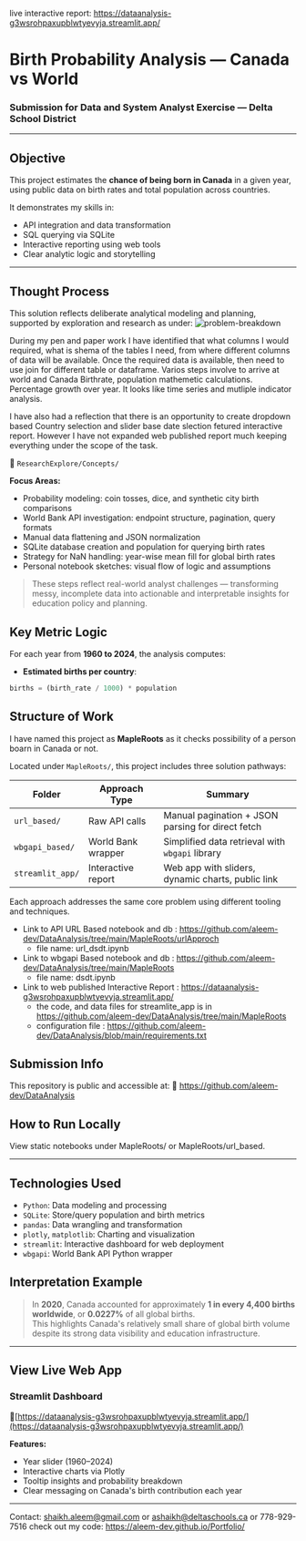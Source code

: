 live interactive report: https://dataanalysis-g3wsrohpaxupblwtyevyja.streamlit.app/

#  Birth Probability Analysis — Canada vs World  
### Submission for Data and System Analyst Exercise — Delta School District  

---

## Objective  
This project estimates the **chance of being born in Canada** in a given year, using public data on birth rates and total population across countries.  

It demonstrates my skills in:  
- API integration and data transformation  
- SQL querying via SQLite  
- Interactive reporting using web tools  
- Clear analytic logic and storytelling

---
## Thought Process

This solution reflects deliberate analytical modeling and planning, supported by exploration and research as under:
![problem-breakdown](https://github.com/user-attachments/assets/ae1e3f14-07b1-4033-b1de-48282f96adf6)

During my pen and paper work I have identified that what columns I would required, what is shema of the tables I need, from where different columns of data will be available.  Once the required data is available, then need to use join for different table or dataframe.  Varios steps involve to arrive at world and Canada Birthrate, population mathemetic calculations. Percentage growth over year.  It looks like time series and mutliple indicator analysis.

I have also had a reflection that there is an opportunity to create dropdown based Country selection and slider base date slection fetured interactive report.  However I have not expanded web published report much keeping everything under the scope of the task.

📁 `ResearchExplore/Concepts/`

**Focus Areas:**
- Probability modeling: coin tosses, dice, and synthetic city birth comparisons
- World Bank API investigation: endpoint structure, pagination, query formats
- Manual data flattening and JSON normalization
- SQLite database creation and population for querying birth rates
- Strategy for NaN handling: year-wise mean fill for global birth rates
- Personal notebook sketches: visual flow of logic and assumptions

> These steps reflect real-world analyst challenges — transforming messy, incomplete data into actionable and interpretable insights for education policy and planning.

## Key Metric Logic
For each year from **1960 to 2024**, the analysis computes:
- **Estimated births per country**:  
```python
births = (birth_rate / 1000) * population

```


## Structure of Work  
I have named this project as **MapleRoots** as it checks possibility of a person boarn in Canada or not.

Located under `MapleRoots/`, this project includes three solution pathways:

| Folder               | Approach Type    | Summary                                                |
|----------------------|------------------|--------------------------------------------------------|
| `url_based/`         | Raw API calls     | Manual pagination + JSON parsing for direct fetch      |
| `wbgapi_based/`      | World Bank wrapper| Simplified data retrieval with `wbgapi` library        |
| `streamlit_app/`     | Interactive report| Web app with sliders, dynamic charts, public link      |

Each approach addresses the same core problem using different tooling and techniques.
- Link to API URL Based notebook and db : https://github.com/aleem-dev/DataAnalysis/tree/main/MapleRoots/urlApproch
    - file name: url_dsdt.ipynb
- Link to wbgapi Based notebook and db : https://github.com/aleem-dev/DataAnalysis/tree/main/MapleRoots
    - file name: dsdt.ipynb
- Link to web published Interactive Report : https://dataanalysis-g3wsrohpaxupblwtyevyja.streamlit.app/
  - the code, and data files for streamlite_app is in https://github.com/aleem-dev/DataAnalysis/tree/main/MapleRoots
  - configuration file : https://github.com/aleem-dev/DataAnalysis/blob/main/requirements.txt

## Submission Info
This repository is public and accessible at: 🔗 https://github.com/aleem-dev/DataAnalysis

## How to Run Locally
View static notebooks under MapleRoots/ or MapleRoots/url_based.

---

## Technologies Used
- `Python`: Data modeling and processing  
- `SQLite`: Store/query population and birth metrics  
- `pandas`: Data wrangling and transformation  
- `plotly`, `matplotlib`: Charting and visualization  
- `streamlit`: Interactive dashboard for web deployment  
- `wbgapi`: World Bank API Python wrapper
## Interpretation Example

> In **2020**, Canada accounted for approximately **1 in every 4,400 births worldwide**, or **0.0227%** of all global births.  
This highlights Canada's relatively small share of global birth volume despite its strong data visibility and education infrastructure.

---

## View Live Web App  

### Streamlit Dashboard  
🔗[https://dataanalysis-g3wsrohpaxupblwtyevyja.streamlit.app/](https://dataanalysis-g3wsrohpaxupblwtyevyja.streamlit.app/)

**Features:**
- Year slider (1960–2024)
- Interactive charts via Plotly
- Tooltip insights and probability breakdown
- Clear messaging on Canada's birth contribution each year

---



Contact: shaikh.aleem@gmail.com  or  ashaikh@deltaschools.ca  or  778-929-7516
check out my code: https://aleem-dev.github.io/Portfolio/
